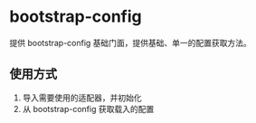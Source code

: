 # bootstrap-config

提供 bootstrap-config 基础门面，提供基础、单一的配置获取方法。

## 使用方式

1. 导入需要使用的适配器，并初始化
2. 从 bootstrap-config 获取载入的配置


